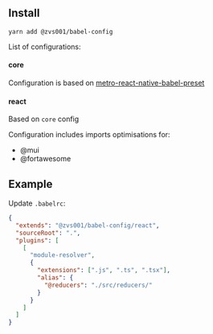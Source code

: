 ## Install

`yarn add @zvs001/babel-config`


List of configurations:

#### core

Configuration is based on [metro-react-native-babel-preset](https://www.npmjs.com/package/metro-react-native-babel-preset)

#### react

Based on `core` config

Configuration includes imports optimisations for:
- @mui
- @fortawesome


## Example

Update `.babelrc`:

```json
{
  "extends": "@zvs001/babel-config/react",
  "sourceRoot": ".",
  "plugins": [
    [
      "module-resolver",
      {
        "extensions": [".js", ".ts", ".tsx"],
        "alias": {
          "@reducers": "./src/reducers/"
        }
      }
    ]
  ]
}

```
